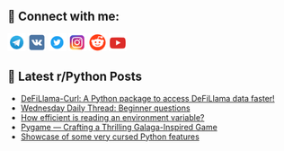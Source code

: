 ## 🔎 Connect with me:
[<img src="https://github.com/bullbesh/bullbesh/blob/main/images/Telegram.png" width="32" height="32" />](https://t.me/bullbesh)
[<img src="https://github.com/bullbesh/bullbesh/blob/main/images/VK.png" width="32" height="32" />](https://vk.com/bullbesh)
[<img src="https://github.com/bullbesh/bullbesh/blob/main/images/Twitter.png" width="32" height="32" />](https://twitter.com/bullbesh1)
[<img src="https://github.com/bullbesh/bullbesh/blob/main/images/Instagram.png" width="32" height="32" />](https://www.instagram.com/bullbesh)
[<img src="https://github.com/bullbesh/bullbesh/blob/main/images/Reddit.png" width="32" height="32" />](https://www.reddit.com/user/bullbesh)
[<img src="https://github.com/bullbesh/bullbesh/blob/main/images/YouTube.png" width="32" height="32" />](https://www.youtube.com/channel/UCtfjRs6uzgq5mfm8S06WTcg)

## 📕 Latest r/Python Posts
<!-- BLOG-POST-LIST:START -->
- [DeFiLlama-Curl: A Python package to access DeFiLlama data faster!](https://www.reddit.com/r/Python/comments/1369von/defillamacurl_a_python_package_to_access/)
- [Wednesday Daily Thread: Beginner questions](https://www.reddit.com/r/Python/comments/1364mx7/wednesday_daily_thread_beginner_questions/)
- [How efficient is reading an environment variable?](https://www.reddit.com/r/Python/comments/1364lda/how_efficient_is_reading_an_environment_variable/)
- [Pygame — Crafting a Thrilling Galaga-Inspired Game](https://www.reddit.com/r/Python/comments/1362imc/pygame_crafting_a_thrilling_galagainspired_game/)
- [Showcase of some very cursed Python features](https://www.reddit.com/r/Python/comments/1362690/showcase_of_some_very_cursed_python_features/)
<!-- BLOG-POST-LIST:END -->
